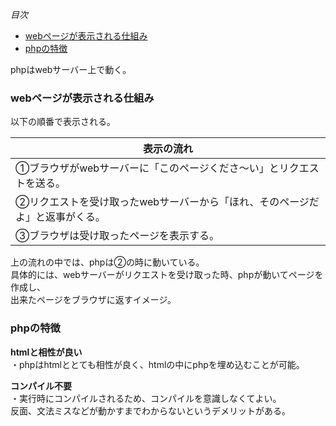 *目次*
* [webページが表示される仕組み](#webページが表示される仕組み)
* [phpの特徴](#phpの特徴)

phpはwebサーバー上で動く。  

### webページが表示される仕組み  
以下の順番で表示される。 

|表示の流れ|
|---|
|①ブラウザがwebサーバーに「このページくださ～い」とリクエストを送る。|  
|②リクエストを受け取ったwebサーバーから「ほれ、そのページだよ」と返事がくる。|  
|③ブラウザは受け取ったページを表示する。|

上の流れの中では、phpは②の時に動いている。  
具体的には、webサーバーがリクエストを受け取った時、phpが動いてページを作成し、  
出来たページをブラウザに返すイメージ。

### phpの特徴

**htmlと相性が良い**  
・phpはhtmlととても相性が良く、htmlの中にphpを埋め込むことが可能。

**コンパイル不要**  
・実行時にコンパイルされるため、コンパイルを意識しなくてよい。  
反面、文法ミスなどが動かすまでわからないというデメリットがある。


